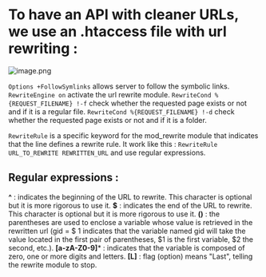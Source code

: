 # To have an API with cleaner URLs, we use an .htaccess file with url rewriting :

![image.png](/.attachments/image-cc64e087-03c9-4c2c-ac07-fb7ee9d6bc9c.png)

`Options +FollowSymlinks` allows server to follow the symbolic links.
`RewriteEngine on` activate the url rewrite module.
`RewriteCond %{REQUEST_FILENAME} !-f` check whether the requested page exists or not and if it is a regular file.
`RewriteCond %{REQUEST_FILENAME} !-d` check whether the requested page exists or not and if it is a folder.

`RewriteRule` is a specific keyword for the mod_rewrite module that indicates that the line defines a rewrite rule.
It work like this : `RewriteRule URL_TO_REWRITE REWRITTEN_URL` and use regular expressions.

## Regular expressions :

**^** : indicates the beginning of the URL to rewrite. This character is optional but it is more rigorous to use it.
**$** : indicates the end of the URL to rewrite. This character is optional but it is more rigorous to use it.
**()** : the parentheses are used to enclose a variable whose value is retrieved in the rewritten url (gid = $ 1 indicates that the variable named gid will take the value located in the first pair of parentheses, $1 is the first variable, $2 the second, etc.).
**[a-zA-Z0-9]*** : indicates that the variable is composed of zero, one or more digits and letters.
**[L]** : flag (option) means "Last", telling the rewrite module to stop.





